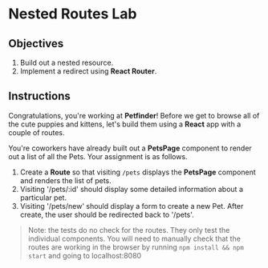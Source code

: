 # Nested Routes Lab

## Objectives

1. Build out a nested resource.
2. Implement a redirect using __React Router__.

## Instructions

Congratulations, you're working at __Petfinder__! Before we get to browse all of the cute puppies and kittens, let's build them using a __React__ app with a couple of routes.

You're coworkers have already built out a __PetsPage__ component to render out a list of all the Pets. Your assignment is as follows.

1. Create a __Route__ so that visiting `/pets` displays the __PetsPage__ component and renders the list of pets.
2. Visiting '/pets/:id' should display some detailed information about a particular pet.
3. Visiting '/pets/new' should display a form to create a new Pet. After create, the user should be redirected back to '/pets'.

> Note: the tests do no check for the routes. They only test the individual components. You will need to manually check that the routes are working in the browser by running `npm install && npm start` and going to localhost:8080
